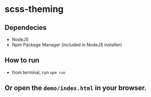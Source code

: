 # scss-theming

## Dependecies
* NodeJS
* Npm Package Manager (included in NodeJS installer)

## How to run
* from terminal, run `npm run`

## Or open the `demo/index.html` in your browser.
